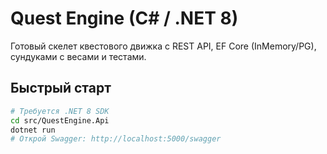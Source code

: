 # Quest Engine (C# / .NET 8)

Готовый скелет квестового движка с REST API, EF Core (InMemory/PG), сундуками с весами и тестами.

## Быстрый старт
```bash
# Требуется .NET 8 SDK
cd src/QuestEngine.Api
dotnet run
# Открой Swagger: http://localhost:5000/swagger
```
